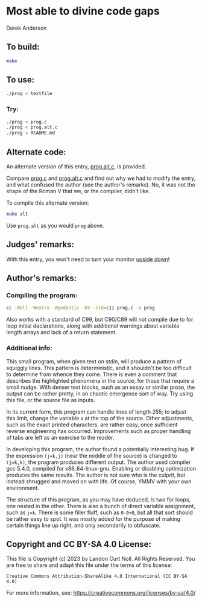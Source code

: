 # Most able to divine code gaps

Derek Anderson


## To build:

```sh
make
```


## To use:

```sh
./prog < textfile
```


### Try:

```sh
./prog < prog.c
./prog < prog.alt.c
./prog < README.md
```


## Alternate code:

An alternate version of this entry, [prog.alt.c](prog.alt.c), is provided.

Compare [prog.c](prog.c) and [prog.alt.c](prog.alt.c) and find out why we had to
modify the entry, and what confused the author (see the author's remarks).  No,
it was not the shape of the Roman V that we, or the compiler, didn't like.

To compile this alternate version:

```sh
make alt
```

Use `prog.alt` as you would `prog` above.


## Judges' remarks:

With this entry, you won't need to turn your monitor [upside down](http://en.wikipedia.org/wiki/River_%28typography%29)!


## Author's remarks:

### Compiling the program:

```sh
cc -Wall -Wextra -Wpedantic -O3 -std=c11 prog.c -o prog
```

Also works with a standard of C99, but C90/C89 will not compile due to
for loop initial declarations, along with additional warnings about
variable length arrays and lack of a return statement.

### Additional info:

This small program, when given text on stdin, will produce a pattern of
squiggly lines. This pattern is deterministic, and it shouldn't be too
difficult to determine from whence they come. There is even a comment
that describes the highlighted phenomena in the source, for those that
require a small nudge. With denser text blocks, such as an essay or
similar prose, the output can be rather pretty, in an chaotic emergence
sort of way. Try using this file, or the source file as inputs.

In its current form, this program can handle lines of length 255; to
adjust this limit, change the variable `a` at the top of the source.
Other adjustments, such as the exact printed characters, are rather
easy, once sufficient reverse engineering has occurred. Improvements
such as proper handling of tabs are left as an exercise to the reader.

In developing this program, the author found a potentially interesting
bug. If the expression `(j=k,j)` (near the middle of the source) is
changed to `(j=k,k)`, the program produces different output. The author
used compiler gcc 5.4.0, compiled for x86_64-linux-gnu. Enabling or
disabling optimization produces the same results. The author is not
sure who is the culprit, but instead shrugged and moved on with life.
Of course, YMMV with your own environment.

The structure of this program, as you may have deduced, is two for
loops, one nested in the other. There is also a bunch of direct
variable assignment, such as `j=k`. There is some filler fluff, such as
`0-0+0`, but all that sort should be rather easy to spot. It was mostly
added for the purpose of making certain things line up right, and only
secondarily to obfuscate.


## Copyright and CC BY-SA 4.0 License:

This file is Copyright (c) 2023 by Landon Curt Noll.  All Rights Reserved.
You are free to share and adapt this file under the terms of this license:

    Creative Commons Attribution-ShareAlike 4.0 International (CC BY-SA 4.0)

For more information, see: https://creativecommons.org/licenses/by-sa/4.0/

